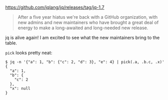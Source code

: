 https://github.com/jqlang/jq/releases/tag/jq-1.7

> After a five year hiatus we're back with a GitHub organization, with new admins and new maintainers who have brought a great deal of energy to make a long-awaited and long-needed new release. 

jq is alive again! I am excited to see what the new maintainers bring to the table.

`pick` looks pretty neat:

```shell
$ jq -n '{"a": 1, "b": {"c": 2, "d": 3}, "e": 4} | pick(.a, .b.c, .x)'
{
  "a": 1,
  "b": {
    "c": 2
  },
  "x": null
}
```